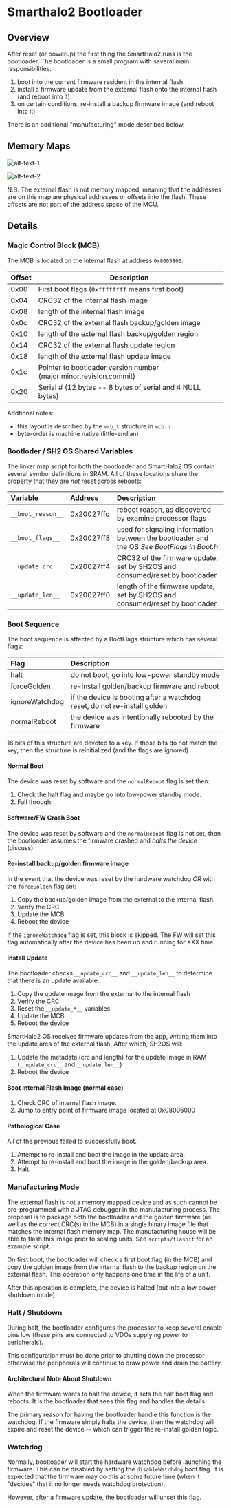 # Smarthalo2 Bootloader

## Overview

After reset (or powerup) the first thing the SmartHalo2 runs is the bootloader. The bootloader is a small program with several main responsibilities:

1. boot into the current firmware resident in the internal flash
2. install a firmware update from the external flash onto the internal flash (and reboot into it)
3. on certain conditions, re-install a backup firmware image (and reboot into it)

There is an additional "manufacturing" mode described below.

## Memory Maps

![alt-text-1](images/IntFlashMemoryMap.png " ") 

![alt-text-2](images/ExtFlashMemoryMap.png " ")

N.B. The external flash is not memory mapped, meaning that the addresses are
on this map are physical addresses or offsets into the flash. These offsets
are not part of the address space of the MCU.

## Details

### Magic Control Block (MCB)

The MCB is located on the internal flash at address `0x8005800`.

Offset | Description
------ | -----------
0x00 | First boot flags (`0xffffffff` means first boot)
0x04 | CRC32 of the internal flash image
0x08 | length of the internal flash image
0x0c | CRC32 of the external flash backup/golden image
0x10 | length of the external flash backup/golden region
0x14 | CRC32 of the external flash update region
0x18 | length of the external flash update image
0x1c | Pointer to bootloader version number (major.minor.revision.commit)
0x20 | Serial # (12 bytes -- 8 bytes of serial and 4 NULL bytes)

Addtional notes:

* this layout is described by the `mcb_t` structure in `mcb.h`
* byte-order is machine native (little-endian)

### Bootloder / SH2 OS Shared Variables

The linker map script for both the bootloader and SmartHalo2 OS contain
several symbol definitions in SRAM. All of these locations share the property
that they are _not_ reset across reboots:

Variable | Address | Description
:------- | :------ | :----------
`__boot_reason__` | 0x20027ffc | reboot reason, as discovered by examine processor flags
`__boot_flags__` | 0x20027ff8 | used for signaling information between the bootloader and the OS _See BootFlags in Boot.h_
`__update_crc__` | 0x20027ff4 | CRC32 of the firmware update, set by SH2OS and consumed/reset by bootloader
`__update_len__` | 0x20027ff0 | length of the firmware update, set by SH2OS and consumed/reset by bootloader

### Boot Sequence

The boot sequence is affected by a BootFlags structure which has several flags:

Flag           | Description
:---           | :----------
halt           | do not boot, go into low-power standby mode
forceGolden    | re-install golden/backup firmware and reboot
ignoreWatchdog | if the device is booting after a watchdog reset, do not re-install golden
normalReboot   | the device was intentionally rebooted by the firmware

16 bits of this structure are devoted to a key. If those bits do not match the
key, then the structure is reinitialized (and the flags are ignored)

#### Normal Boot

The device was reset by software and the `normalReboot` flag is set then:

1. Check the halt flag and maybe go into low-power standby mode.
2. Fall through.

#### Software/FW Crash Boot

The device was reset by software and the `normalReboot` flag is not set, then
the bootloader assumes the firmware crashed and _halts the device_ (discuss)

#### Re-install backup/golden firmware image

In the event that the device was reset by the hardware watchdog *OR* with the
`forceGolden` flag set:

1. Copy the backup/golden image from the external to the internal flash.
2. Verify the CRC
3. Update the MCB
4. Reboot the device

If the `ignoreWatchdog` flag is set, this block is skipped. The FW will set this
flag automatically after the device has been up and running for XXX time.

#### Install Update

The bootloader checks `__update_crc__` and `__update_len__` to determine that
there is an update available.

1. Copy the update image from the external to the internal flash
2. Verify the CRC
3. Reset the `__update_*__` variables
4. Update the MCB
5. Reboot the device

SmartHalo2 OS receives firmware updates from the app, writing them into the
update area of the external flash. After which, SH2OS will:

1. Update the metadata (crc and length) for the update image in RAM
(`__update_crc__` and `__update_len__`)
2. Reboot the device

#### Boot Internal Flash Image (normal case)

1. Check CRC of internal flash image.
2. Jump to entry point of firmware image located at 0x08006000

#### Pathological Case

All of the previous failed to successfully boot.

1. Attempt to re-install and boot the image in the update area.
2. Attempt to re-install and boot the image in the golden/backup area.
3. Halt.

### Manufacturing Mode

The external flash is not a memory mapped device and as such cannot be
pre-programmed with a JTAG debugger in the manufacturing process. The proposal
is to package both the bootloader and the golden firmware (as well as the
correct CRC(s) in the MCB) in a single binary image file that matches the
internal flash memory map. The manufacturing house will be able to flash this
image prior to sealing units. See `scripts/flashit` for an example script.

On first boot, the bootloader will check a first boot flag (in the MCB) and
copy the golden image from the internal flash to the backup region on the
external flash. This operation only happens one time in the life of a unit.

After this operation is complete, the device is halted (put into a low power
shutdown mode).

### Halt / Shutdown

During halt, the bootloader configures the processor to keep several enable
pins low (these pins are connected to VDOs supplying power to peripherals).

This configuration must be done prior to shutting down the processor otherwise
the peripherals will continue to draw power and drain the battery.

#### Architectural Note About Shutdown

When the firmware wants to halt the device, it sets the halt boot flag and
reboots. It is the bootloader that sees this flag and handles the details.

The primary reason for having the bootloader handle this function is the
watchdog. If the firmware simply halts the device, then the watchdog will
expire and reset the device -- which can trigger the re-install golden logic.

### Watchdog

Normally, bootloader will start the hardware watchdog before launching the
firmware. This can be disabled by setting the `disableWatchdog` boot flag. It
is expected that the firmware may do this at some future time (when it
"decides" that it no longer needs watchdog protection).

However, after a firmware update, the bootloader will unset this flag.
